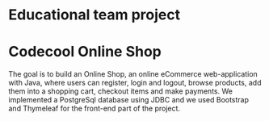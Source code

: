 # Educational team project

# Codecool Online Shop

The goal is to build an Online Shop, an online eCommerce web-application with Java, where users can register, login and logout, browse products, add them into a shopping cart, checkout items and make payments. We implemented a PostgreSql database using JDBC and we used Bootstrap and Thymeleaf for the front-end part of the project.

